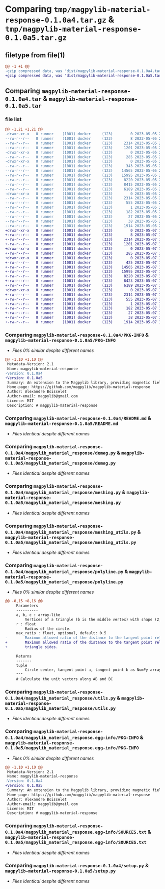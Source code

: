 # Comparing `tmp/magpylib-material-response-0.1.0a4.tar.gz` & `tmp/magpylib-material-response-0.1.0a5.tar.gz`

## filetype from file(1)

```diff
@@ -1 +1 @@
-gzip compressed data, was "dist/magpylib-material-response-0.1.0a4.tar", last modified: Fri May  5 23:50:53 2023, max compression
+gzip compressed data, was "dist/magpylib-material-response-0.1.0a5.tar", last modified: Sun May  7 15:30:22 2023, max compression
```

## Comparing `magpylib-material-response-0.1.0a4.tar` & `magpylib-material-response-0.1.0a5.tar`

### file list

```diff
@@ -1,21 +1,21 @@
-drwxr-xr-x   0 runner    (1001) docker     (123)        0 2023-05-05 23:50:53.000000 magpylib-material-response-0.1.0a4/
--rw-r--r--   0 runner    (1001) docker     (123)        8 2023-05-05 23:50:50.000000 magpylib-material-response-0.1.0a4/MANIFEST.in
--rw-r--r--   0 runner    (1001) docker     (123)     2314 2023-05-05 23:50:53.000000 magpylib-material-response-0.1.0a4/PKG-INFO
--rw-r--r--   0 runner    (1001) docker     (123)     1201 2023-05-05 23:50:50.000000 magpylib-material-response-0.1.0a4/README.md
-drwxr-xr-x   0 runner    (1001) docker     (123)        0 2023-05-05 23:50:53.000000 magpylib-material-response-0.1.0a4/magpylib_material_response/
--rw-r--r--   0 runner    (1001) docker     (123)      285 2023-05-05 23:50:50.000000 magpylib-material-response-0.1.0a4/magpylib_material_response/__init__.py
-drwxr-xr-x   0 runner    (1001) docker     (123)        0 2023-05-05 23:50:53.000000 magpylib-material-response-0.1.0a4/magpylib_material_response/data/
--rw-r--r--   0 runner    (1001) docker     (123)      343 2023-05-05 23:50:50.000000 magpylib-material-response-0.1.0a4/magpylib_material_response/data/__init__.py
--rw-r--r--   0 runner    (1001) docker     (123)    14565 2023-05-05 23:50:50.000000 magpylib-material-response-0.1.0a4/magpylib_material_response/demag.py
--rw-r--r--   0 runner    (1001) docker     (123)    15995 2023-05-05 23:50:50.000000 magpylib-material-response-0.1.0a4/magpylib_material_response/meshing.py
--rw-r--r--   0 runner    (1001) docker     (123)     8220 2023-05-05 23:50:50.000000 magpylib-material-response-0.1.0a4/magpylib_material_response/meshing_utils.py
--rw-r--r--   0 runner    (1001) docker     (123)     8415 2023-05-05 23:50:50.000000 magpylib-material-response-0.1.0a4/magpylib_material_response/polyline.py
--rw-r--r--   0 runner    (1001) docker     (123)     6189 2023-05-05 23:50:50.000000 magpylib-material-response-0.1.0a4/magpylib_material_response/utils.py
-drwxr-xr-x   0 runner    (1001) docker     (123)        0 2023-05-05 23:50:53.000000 magpylib-material-response-0.1.0a4/magpylib_material_response.egg-info/
--rw-r--r--   0 runner    (1001) docker     (123)     2314 2023-05-05 23:50:53.000000 magpylib-material-response-0.1.0a4/magpylib_material_response.egg-info/PKG-INFO
--rw-r--r--   0 runner    (1001) docker     (123)      555 2023-05-05 23:50:53.000000 magpylib-material-response-0.1.0a4/magpylib_material_response.egg-info/SOURCES.txt
--rw-r--r--   0 runner    (1001) docker     (123)        1 2023-05-05 23:50:53.000000 magpylib-material-response-0.1.0a4/magpylib_material_response.egg-info/dependency_links.txt
--rw-r--r--   0 runner    (1001) docker     (123)      182 2023-05-05 23:50:53.000000 magpylib-material-response-0.1.0a4/magpylib_material_response.egg-info/requires.txt
--rw-r--r--   0 runner    (1001) docker     (123)       27 2023-05-05 23:50:53.000000 magpylib-material-response-0.1.0a4/magpylib_material_response.egg-info/top_level.txt
--rw-r--r--   0 runner    (1001) docker     (123)       38 2023-05-05 23:50:53.000000 magpylib-material-response-0.1.0a4/setup.cfg
--rw-r--r--   0 runner    (1001) docker     (123)     1914 2023-05-05 23:50:50.000000 magpylib-material-response-0.1.0a4/setup.py
+drwxr-xr-x   0 runner    (1001) docker     (123)        0 2023-05-07 15:30:22.000000 magpylib-material-response-0.1.0a5/
+-rw-r--r--   0 runner    (1001) docker     (123)        8 2023-05-07 15:30:19.000000 magpylib-material-response-0.1.0a5/MANIFEST.in
+-rw-r--r--   0 runner    (1001) docker     (123)     2314 2023-05-07 15:30:22.000000 magpylib-material-response-0.1.0a5/PKG-INFO
+-rw-r--r--   0 runner    (1001) docker     (123)     1201 2023-05-07 15:30:19.000000 magpylib-material-response-0.1.0a5/README.md
+drwxr-xr-x   0 runner    (1001) docker     (123)        0 2023-05-07 15:30:22.000000 magpylib-material-response-0.1.0a5/magpylib_material_response/
+-rw-r--r--   0 runner    (1001) docker     (123)      285 2023-05-07 15:30:19.000000 magpylib-material-response-0.1.0a5/magpylib_material_response/__init__.py
+drwxr-xr-x   0 runner    (1001) docker     (123)        0 2023-05-07 15:30:22.000000 magpylib-material-response-0.1.0a5/magpylib_material_response/data/
+-rw-r--r--   0 runner    (1001) docker     (123)      425 2023-05-07 15:30:19.000000 magpylib-material-response-0.1.0a5/magpylib_material_response/data/__init__.py
+-rw-r--r--   0 runner    (1001) docker     (123)    14565 2023-05-07 15:30:19.000000 magpylib-material-response-0.1.0a5/magpylib_material_response/demag.py
+-rw-r--r--   0 runner    (1001) docker     (123)    15995 2023-05-07 15:30:19.000000 magpylib-material-response-0.1.0a5/magpylib_material_response/meshing.py
+-rw-r--r--   0 runner    (1001) docker     (123)     8220 2023-05-07 15:30:19.000000 magpylib-material-response-0.1.0a5/magpylib_material_response/meshing_utils.py
+-rw-r--r--   0 runner    (1001) docker     (123)     8423 2023-05-07 15:30:19.000000 magpylib-material-response-0.1.0a5/magpylib_material_response/polyline.py
+-rw-r--r--   0 runner    (1001) docker     (123)     6189 2023-05-07 15:30:19.000000 magpylib-material-response-0.1.0a5/magpylib_material_response/utils.py
+drwxr-xr-x   0 runner    (1001) docker     (123)        0 2023-05-07 15:30:22.000000 magpylib-material-response-0.1.0a5/magpylib_material_response.egg-info/
+-rw-r--r--   0 runner    (1001) docker     (123)     2314 2023-05-07 15:30:22.000000 magpylib-material-response-0.1.0a5/magpylib_material_response.egg-info/PKG-INFO
+-rw-r--r--   0 runner    (1001) docker     (123)      555 2023-05-07 15:30:22.000000 magpylib-material-response-0.1.0a5/magpylib_material_response.egg-info/SOURCES.txt
+-rw-r--r--   0 runner    (1001) docker     (123)        1 2023-05-07 15:30:22.000000 magpylib-material-response-0.1.0a5/magpylib_material_response.egg-info/dependency_links.txt
+-rw-r--r--   0 runner    (1001) docker     (123)      182 2023-05-07 15:30:22.000000 magpylib-material-response-0.1.0a5/magpylib_material_response.egg-info/requires.txt
+-rw-r--r--   0 runner    (1001) docker     (123)       27 2023-05-07 15:30:22.000000 magpylib-material-response-0.1.0a5/magpylib_material_response.egg-info/top_level.txt
+-rw-r--r--   0 runner    (1001) docker     (123)       38 2023-05-07 15:30:22.000000 magpylib-material-response-0.1.0a5/setup.cfg
+-rw-r--r--   0 runner    (1001) docker     (123)     1914 2023-05-07 15:30:19.000000 magpylib-material-response-0.1.0a5/setup.py
```

### Comparing `magpylib-material-response-0.1.0a4/PKG-INFO` & `magpylib-material-response-0.1.0a5/PKG-INFO`

 * *Files 0% similar despite different names*

```diff
@@ -1,10 +1,10 @@
 Metadata-Version: 2.1
 Name: magpylib-material-response
-Version: 0.1.0a4
+Version: 0.1.0a5
 Summary: An extension to the Magpylib library, providing magnetic field analysis for soft materials and demagnetization of hard magnets.
 Home-page: https://github.com/magpylib/magpylib-material-response
 Author: Alexandre Boisselet
 Author-email: magpylib@gmail.com
 License: MIT
 Description: # magpylib-material-response
```

### Comparing `magpylib-material-response-0.1.0a4/README.md` & `magpylib-material-response-0.1.0a5/README.md`

 * *Files identical despite different names*

### Comparing `magpylib-material-response-0.1.0a4/magpylib_material_response/demag.py` & `magpylib-material-response-0.1.0a5/magpylib_material_response/demag.py`

 * *Files identical despite different names*

### Comparing `magpylib-material-response-0.1.0a4/magpylib_material_response/meshing.py` & `magpylib-material-response-0.1.0a5/magpylib_material_response/meshing.py`

 * *Files identical despite different names*

### Comparing `magpylib-material-response-0.1.0a4/magpylib_material_response/meshing_utils.py` & `magpylib-material-response-0.1.0a5/magpylib_material_response/meshing_utils.py`

 * *Files identical despite different names*

### Comparing `magpylib-material-response-0.1.0a4/magpylib_material_response/polyline.py` & `magpylib-material-response-0.1.0a5/magpylib_material_response/polyline.py`

 * *Files 0% similar despite different names*

```diff
@@ -8,15 +8,16 @@
     Parameters
     ----------
     a, b, c : array-like
         Vertices of a triangle (b is the middle vertex) with shape (2,) or (3,).
     r : float
         Radius of the circle.
     max_ratio : float, optional, default: 0.5
-        Maximum allowed ratio of the distance to the tangent point relative to the length of the triangle sides.
+        Maximum allowed ratio of the distance to the tangent point relative to the length of the
+        triangle sides.
 
     Returns
     -------
     tuple
         Circle center, tangent point a, tangent point b as NumPy arrays.
     """
     # Calculate the unit vectors along AB and BC
```

### Comparing `magpylib-material-response-0.1.0a4/magpylib_material_response/utils.py` & `magpylib-material-response-0.1.0a5/magpylib_material_response/utils.py`

 * *Files identical despite different names*

### Comparing `magpylib-material-response-0.1.0a4/magpylib_material_response.egg-info/PKG-INFO` & `magpylib-material-response-0.1.0a5/magpylib_material_response.egg-info/PKG-INFO`

 * *Files 0% similar despite different names*

```diff
@@ -1,10 +1,10 @@
 Metadata-Version: 2.1
 Name: magpylib-material-response
-Version: 0.1.0a4
+Version: 0.1.0a5
 Summary: An extension to the Magpylib library, providing magnetic field analysis for soft materials and demagnetization of hard magnets.
 Home-page: https://github.com/magpylib/magpylib-material-response
 Author: Alexandre Boisselet
 Author-email: magpylib@gmail.com
 License: MIT
 Description: # magpylib-material-response
```

### Comparing `magpylib-material-response-0.1.0a4/magpylib_material_response.egg-info/SOURCES.txt` & `magpylib-material-response-0.1.0a5/magpylib_material_response.egg-info/SOURCES.txt`

 * *Files identical despite different names*

### Comparing `magpylib-material-response-0.1.0a4/setup.py` & `magpylib-material-response-0.1.0a5/setup.py`

 * *Files identical despite different names*

